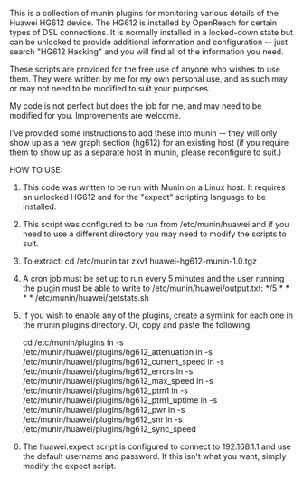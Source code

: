 This is a collection of munin plugins for monitoring various details of the Huawei
HG612 device.  The HG612 is installed by OpenReach for certain types of DSL connections.
It is normally installed in a locked-down state but can be unlocked to provide
additional information and configuration -- just search "HG612 Hacking" and you
will find all of the information you need.

These scripts are provided for the free use of anyone who wishes to use them.
They were written by me for my own personal use, and as such may or may not need
to be modified to suit your purposes.

My code is not perfect but does the job for me, and may need to be modified for
you.  Improvements are welcome.

I've provided some instructions to add these into munin -- they will only show
up as a new graph section (hg612) for an existing host (if you require them to show up
as a separate host in munin, please reconfigure to suit.)

HOW TO USE:

1. This code was written to be run with Munin on a Linux host.  It requires an
unlocked HG612 and for the "expect" scripting language to be installed.

2. This script was configured to be run from /etc/munin/huawei and if you need
to use a different directory you may need to modify the scripts to suit.

3. To extract:
	cd /etc/munin
	tar zxvf huawei-hg612-munin-1.0.tgz

4. A cron job must be set up to run every 5 minutes and the user running the
plugin must be able to write to /etc/munin/huawei/output.txt:
	*/5 * * * * /etc/munin/huawei/getstats.sh

5. If you wish to enable any of the plugins, create a symlink for each one in
the munin plugins directory.  Or, copy and paste the following:

	cd /etc/munin/plugins
	ln -s /etc/munin/huawei/plugins/hg612_attenuation
	ln -s /etc/munin/huawei/plugins/hg612_current_speed
	ln -s /etc/munin/huawei/plugins/hg612_errors
	ln -s /etc/munin/huawei/plugins/hg612_max_speed
	ln -s /etc/munin/huawei/plugins/hg612_ptm1
	ln -s /etc/munin/huawei/plugins/hg612_ptm1_uptime
	ln -s /etc/munin/huawei/plugins/hg612_pwr
	ln -s /etc/munin/huawei/plugins/hg612_snr
	ln -s /etc/munin/huawei/plugins/hg612_sync_speed

6. The huawei.expect script is configured to connect to 192.168.1.1 and use 
the default username and password.  If this isn't what you want, simply modify
the expect script.

